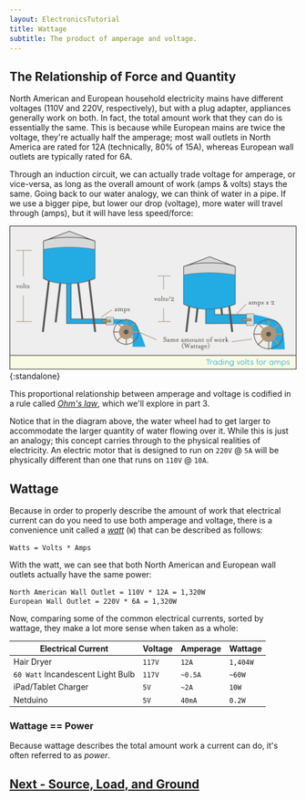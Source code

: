 ```yaml
---
layout: ElectronicsTutorial
title: Wattage
subtitle: The product of amperage and voltage.
---
```


## The Relationship of Force and Quantity

North American and European household electricity mains have different voltages (110V and 220V, respectively), but with a plug adapter, appliances generally work on both. In fact, the total amount work that they can do is essentially the same. This is because while European mains are twice the voltage, they're actually half the amperage; most wall outlets in North America are rated for 12A (technically, 80% of 15A), whereas European wall outlets are typically rated for 6A.

Through an induction circuit, we can actually trade voltage for amperage, or vice-versa, as long as the overall amount of work (amps & volts) stays the same. Going back to our water analogy, we can think of water in a pipe. If we use a bigger pipe, but lower our drop (voltage), more water will travel through (amps), but it will have less speed/force:

![](../Support_Files/Water_Tower_Trading_volts_for_amps.svg){:standalone}

This proportional relationship between amperage and voltage is codified in a rule called [_Ohm's law_](https://en.wikipedia.org/wiki/Ohm%27s_law), which we'll explore in part 3.

Notice that in the diagram above, the water wheel had to get larger to accommodate the larger quantity of water flowing over it. While this is just an analogy; this concept carries through to the physical realities of electricity. An electric motor that is designed to run on `220V` @ `5A` will be physically different than one that runs on `110V` @ `10A`. 

## Wattage

Because in order to properly describe the amount of work that electrical current can do you need to use both amperage and voltage, there is a convenience unit called a _[watt](https://en.wikipedia.org/wiki/Watt)_ (`W`) that can be described as follows:

```
Watts = Volts * Amps
```

With the watt, we can see that both North American and European wall outlets actually have the same power:

```
North American Wall Outlet = 110V * 12A = 1,320W
European Wall Outlet = 220V * 6A = 1,320W
```

Now, comparing some of the common electrical currents, sorted by wattage, they make a lot more sense when taken as a whole:

| Electrical Current                | Voltage | Amperage | Wattage  |
|-----------------------------------|---------|----------|----------|
| Hair Dryer                        | `117V`  | `12A`    | `1,404W` |
| `60 Watt` Incandescent Light Bulb | `117V`  | `~0.5A`  | `~60W`   |
| iPad/Tablet Charger               | `5V`    | `~2A`    | `10W`    |
| Netduino                          | `5V`    | `40mA`   | `0.2W`   |

### Wattage == Power

Because wattage describes the total amount work a current can do, it's often referred to as _power_.

## [Next - Source, Load, and Ground](../Source_Load_and_Ground)